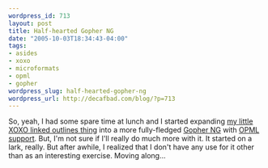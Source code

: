 ```yaml
--- 
wordpress_id: 713
layout: post
title: Half-hearted Gopher NG
date: "2005-10-03T18:34:43-04:00"
tags: 
- asides
- xoxo
- microformats
- opml
- gopher
wordpress_slug: half-hearted-gopher-ng
wordpress_url: http://decafbad.com/blog/?p=713
---
```

So, yeah, I had some spare time at lunch and I started expanding [my little XOXO linked outlines thing][xoxo] into a more fully-fledged [Gopher NG][gng] with [OPML support][xto].  But, I'm not sure if I'll really do much more with it.  It started on a lark, really.  But after awhile, I realized that I don't have any use for it other than as an interesting exercise.  Moving along...

[xto]: http://decafbad.com/trac/browser/trunk/GopherNext/opml-to-xoxo.xsl
[gng]: http://decafbad.com/trac/browser/trunk/GopherNext
[xoxo]: http://decafbad.com/blog/2005/10/02/web-directories-with-xoxo-and-xsl
